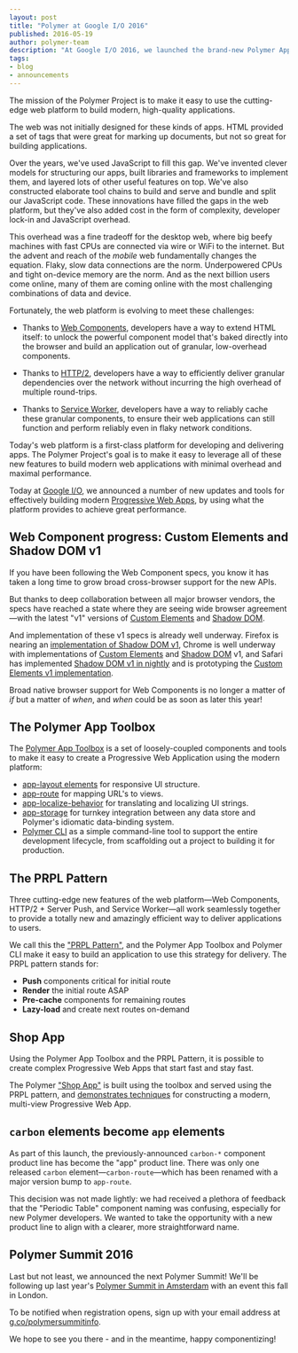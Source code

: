 ```yaml
---
layout: post
title: "Polymer at Google I/O 2016"
published: 2016-05-19
author: polymer-team
description: "At Google I/O 2016, we launched the brand-new Polymer App Toolbox for building Progressive Web Apps."
tags:
- blog
- announcements
---
```


The mission of the Polymer Project is to make it easy to use the cutting-edge web platform to build
modern, high-quality applications.

The web was not initially designed for these kinds of apps. HTML provided a set of tags that were
great for marking up documents, but not so great for building applications.

Over the years, we've used JavaScript to fill this gap. We've invented clever models for structuring
our apps, built libraries and frameworks to implement them, and layered lots of other useful
features on top. We've also constructed elaborate tool chains to build and serve and bundle and split
our JavaScript code. These innovations have filled the gaps in the web platform, but they've also
added cost in the form of complexity, developer lock-in and JavaScript overhead.

This overhead was a fine tradeoff for the desktop web, where big beefy machines with
fast CPUs are connected via wire or WiFi to the internet. But the advent and reach
of the _mobile_ web fundamentally changes the equation. Flaky, slow data connections are
the norm. Underpowered CPUs and tight on-device memory are the norm. And as the next
billion users come online, many of them are coming online with the most challenging
combinations of data and device.

Fortunately, the web platform is evolving to meet these challenges:

* Thanks to
[Web Components](http://webcomponents.org/), developers have a way to extend HTML itself:
to unlock the powerful component model that's baked directly into the browser and build an
application out of granular, low-overhead components.

* Thanks to
[HTTP/2](https://http2.github.io/), developers have a way to efficiently deliver granular
dependencies over the network without incurring the high overhead of multiple round-trips.

* Thanks to
[Service Worker](http://www.html5rocks.com/en/tutorials/service-worker/introduction/), developers
have a way to reliably cache these granular components, to ensure their web applications can
still function and perform reliably even in flaky network conditions.

Today's web platform is a first-class platform for developing and delivering apps. The Polymer Project's
goal is to make it easy to leverage all of these new features to build modern web applications
with minimal overhead and maximal performance.

Today at [Google I/O](https://events.google.com/io2016/), we announced a number of new updates and tools for effectively building
modern [Progressive Web Apps](https://developers.google.com/web/progressive-web-apps/), by using what the platform provides to achieve great performance.

## <a id="web-component-progress"></a>Web Component progress: Custom Elements and Shadow DOM v1

If you have been following the Web Component specs, you know it has taken a long time to grow
broad cross-browser support for the new APIs.

But thanks to deep collaboration between all major browser vendors, the specs have reached a
state where they are seeing wide browser agreement—with the latest "v1" versions of
[Custom Elements](https://w3c.github.io/webcomponents/spec/custom/) and
[Shadow DOM](https://w3c.github.io/webcomponents/spec/shadow/).

And implementation of these v1 specs is already well underway. Firefox is nearing an
[implementation of Shadow DOM v1](https://bugzilla.mozilla.org/show_bug.cgi?id=1205323),
Chrome is well underway with implementations of
[Custom Elements](https://groups.google.com/a/chromium.org/forum/#!topic/blink-dev/EDxhDZ-bPkQ)
and [Shadow DOM](https://groups.google.com/a/chromium.org/forum/#!msg/blink-dev/Ez2cuT0KmQo/eUpSsU-uAgAJ)
v1, and Safari has implemented [Shadow DOM v1 in nightly](https://webkit.org/blog/4096/introducing-shadow-dom-api/)
and is prototyping the [Custom Elements v1 implementation](https://lists.webkit.org/pipermail/webkit-dev/2016-March/027995.html).

Broad native browser support for Web Components is no longer a matter of _if_ but a matter of
_when_, and _when_ could be as soon as later this year!

## The Polymer App Toolbox

The [Polymer App Toolbox](https://www.polymer-project.org/1.0/toolbox/) is a set of loosely-coupled
components and tools to make it easy to create a Progressive Web Application using the modern
platform:

- [app-layout elements](https://www.polymer-project.org/1.0/toolbox/app-layout) for responsive UI structure.
- [app-route](https://elements.polymer-project.org/elements/app-route) for mapping URL's to views.
- [app-localize-behavior](https://elements.polymer-project.org/elements/app-localize-behavior) for
translating and localizing UI strings.
- [app-storage](https://elements.polymer-project.org/elements/app-storage) for turnkey integration
between any data store and Polymer's idiomatic data-binding system.
- [Polymer CLI](https://www.polymer-project.org/1.0/docs/tools/polymer-cli) as a simple command-line
tool to support the entire development lifecycle, from scaffolding out a project to building
it for production.

## The PRPL Pattern

Three cutting-edge new features of the web platform—Web Components, HTTP/2 + Server Push,
and Service Worker—all work seamlessly together to provide a totally new and amazingly efficient
way to deliver applications to users.

We call this the ["PRPL Pattern"](/1.0/toolbox/server),
and the Polymer App Toolbox and Polymer CLI make it easy to build an application to use this
strategy for delivery. The PRPL pattern stands for:

- **Push** components critical for initial route
- **Render** the initial route ASAP
- **Pre-cache** components for remaining routes
- **Lazy-load** and create next routes on-demand

## Shop App

Using the Polymer App Toolbox and the PRPL Pattern, it is possible to create complex
Progressive Web Apps that start fast and stay fast.

The Polymer ["Shop App"](https://shop.polymer-project.org) is built using the toolbox
and served using the PRPL pattern, and
[demonstrates techniques](https://www.polymer-project.org/1.0/toolbox/case-study) for
constructing a modern, multi-view Progressive Web App.

## <a id="carbon-to-app"></a>`carbon` elements become `app` elements

As part of this launch, the previously-announced `carbon-*` component product line
has become the "app" product line. There was only one released `carbon`
element—`carbon-route`—which has been renamed with a major version bump to `app-route`.

This decision was not made lightly: we had received a plethora of feedback that the
"Periodic Table" component naming was confusing, especially for new Polymer developers.
We wanted to take the opportunity with a new product line to align with a clearer,
more straightforward name.

## <a id="polymer-summit-2016"></a> Polymer Summit 2016

Last but not least, we announced the next Polymer Summit! We'll
be following up last year's [Polymer Summit in Amsterdam](https://www.youtube.com/watch?v=PbYvv2VUp90)
with an event this fall in London.

To be notified when registration opens, sign up with your email address at
[g.co/polymersummitinfo](https://g.co/polymersummitinfo).

We hope to see you there - and in the meantime, happy componentizing!
